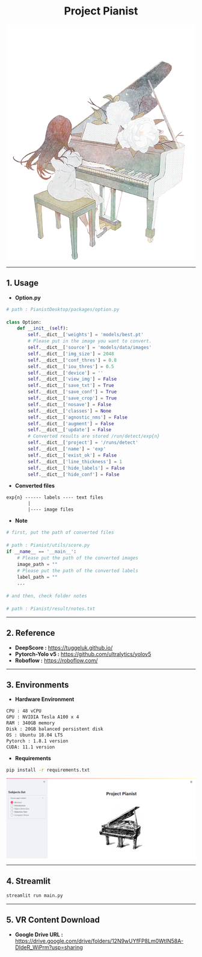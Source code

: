 <h1 style='text-align: center;'>Project Pianist</h1>
<p align="center"><img src="images/logo.png"></p>

---

## 1. Usage
* **Option.py**
```python
# path : PianistDesktop/packages/option.py

class Option:
    def __init__(self):
        self.__dict__['weights'] = 'models/best.pt'
        # Please put in the image you want to convert.
        self.__dict__['source'] = 'models/data/images'
        self.__dict__['img_size'] = 2048
        self.__dict__['conf_thres'] = 0.8
        self.__dict__['iou_thres'] = 0.5
        self.__dict__['device'] = ''
        self.__dict__['view_img'] = False
        self.__dict__['save_txt'] = True
        self.__dict__['save_conf'] = True
        self.__dict__['save_crop'] = True
        self.__dict__['nosave'] = False
        self.__dict__['classes'] = None
        self.__dict__['agnostic_nms'] = False
        self.__dict__['augment'] = False
        self.__dict__['update'] = False
        # Converted results are stored /run/detect/exp{n}
        self.__dict__['project'] = '/runs/detect'
        self.__dict__['name'] = 'exp'
        self.__dict__['exist_ok'] = False
        self.__dict__['line_thickness'] = 1
        self.__dict__['hide_labels'] = False
        self.__dict__['hide_conf'] = False
```

* **Converted files**
```angular2html
exp{n} ------ labels ---- text files
        |
        |---- image files
```

* **Note**
```python
# first, put the path of converted files

# path : Pianist/utils/score.py
if __name__ == '__main__':
    # Please put the path of the converted images
    image_path = ""
    # Please put the path of the converted labels
    label_path = ""
    ...

# and then, check folder notes

# path : Pianist/result/notes.txt
```

---

## 2. Reference

* **DeepScore :**
  https://tuggeluk.github.io/
* **Pytorch-Yolo v5 :**
  https://github.com/ultralytics/yolov5
* **Roboflow :**
  https://roboflow.com/

---

## 3. Environments

* **Hardware Environment**
```
CPU : 48 vCPU
GPU : NVIDIA Tesla A100 x 4
RAM : 340GB memory
Disk : 20GB balanced persistent disk
OS : Ubuntu 18.04 LTS
Pytorch : 1.8.1 version
CUDA: 11.1 version
```
* **Requirements**
```bash
pip install -r requirements.txt
```

<p align="center"><img src="images/streamlit.png"></p>

---

## 4. Streamlit

```bash
streamlit run main.py
```

---

## 5. VR Content Download

* **Google Drive URL :**
https://drive.google.com/drive/folders/12N9wUYfFP8Lm0WtIN58A-DIdeR_WiPrm?usp=sharing
